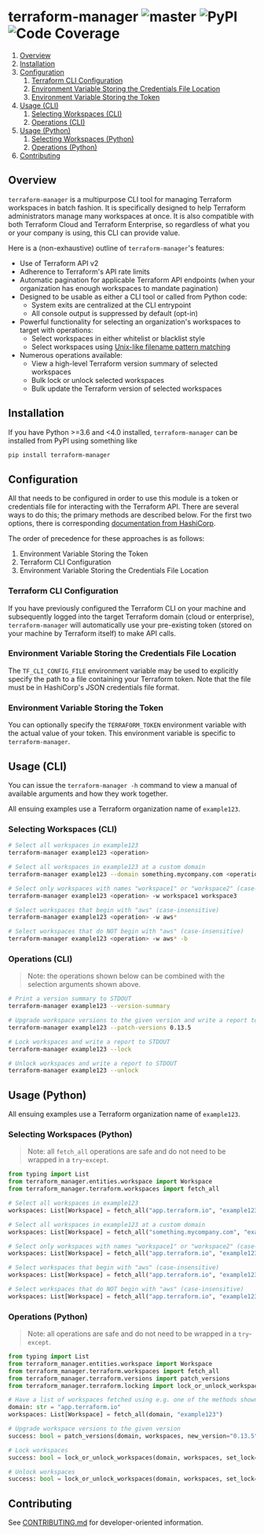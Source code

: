 # terraform-manager ![master](https://github.com/cooperwalbrun/terraform-manager/workflows/master/badge.svg) ![PyPI](https://img.shields.io/pypi/v/terraform-manager) ![Code Coverage](https://img.shields.io/badge/coverage-over%2095%25-blue)

1. [Overview](#overview)
2. [Installation](#installation)
3. [Configuration](#configuration)
    1. [Terraform CLI Configuration](#terraform-cli-configuration)
    2. [Environment Variable Storing the Credentials File Location](#environment-variable-storing-the-credentials-file-location)
    3. [Environment Variable Storing the Token](#environment-variable-storing-the-token)
4. [Usage (CLI)](#usage-cli)
    1. [Selecting Workspaces (CLI)](#selecting-workspaces-cli)
    2. [Operations (CLI)](#operations-cli)
5. [Usage (Python)](#usage-python)
    1. [Selecting Workspaces (Python)](#selecting-workspaces-python)
    2. [Operations (Python)](#operations-python)
6. [Contributing](#contributing)

## Overview

`terraform-manager` is a multipurpose CLI tool for managing Terraform workspaces in batch fashion.
It is specifically designed to help Terraform administrators manage many workspaces at once. It is
also compatible with both Terraform Cloud and Terraform Enterprise, so regardless of what you or
your company is using, this CLI can provide value.

Here is a (non-exhaustive) outline of `terraform-manager`'s features:

* Use of Terraform API v2
* Adherence to Terraform's API rate limits
* Automatic pagination for applicable Terraform API endpoints (when your organization has enough
  workspaces to mandate pagination)
* Designed to be usable as either a CLI tool or called from Python code:
    * System exits are centralized at the CLI entrypoint
    * All console output is suppressed by default (opt-in)
* Powerful functionality for selecting an organization's workspaces to target with operations:
    * Select workspaces in either whitelist or blacklist style
    * Select workspaces using [Unix-like filename pattern matching](https://docs.python.org/3/library/fnmatch.html)
* Numerous operations available:
    * View a high-level Terraform version summary of selected workspaces
    * Bulk lock or unlock selected workspaces
    * Bulk update the Terraform version of selected workspaces

## Installation

If you have Python >=3.6 and <4.0 installed, `terraform-manager` can be installed from PyPI using
something like

```bash
pip install terraform-manager
```

## Configuration

All that needs to be configured in order to use this module is a token or credentials file for
interacting with the Terraform API. There are several ways to do this; the primary methods are
described below. For the first two options, there is corresponding
[documentation from HashiCorp](https://www.terraform.io/docs/commands/cli-config.html).

The order of precedence for these approaches is as follows:
1. Environment Variable Storing the Token
2. Terraform CLI Configuration
3. Environment Variable Storing the Credentials File Location

### Terraform CLI Configuration

If you have previously configured the Terraform CLI on your machine and subsequently logged into the
target Terraform domain (cloud or enterprise), `terraform-manager` will automatically use your
pre-existing token (stored on your machine by Terraform itself) to make API calls.

### Environment Variable Storing the Credentials File Location

The `TF_CLI_CONFIG_FILE` environment variable may be used to explicitly specify the path to a
file containing your Terraform token. Note that the file must be in HashiCorp's JSON credentials
file format.

### Environment Variable Storing the Token

You can optionally specify the `TERRAFORM_TOKEN` environment variable with the actual value of your
token. This environment variable is specific to `terraform-manager`.

## Usage (CLI)

You can issue the `terraform-manager -h` command to view a manual of available arguments and how
they work together.

All ensuing examples use a Terraform organization name of `example123`.

### Selecting Workspaces (CLI)

```bash
# Select all workspaces in example123
terraform-manager example123 <operation>

# Select all workspaces in example123 at a custom domain
terraform-manager example123 --domain something.mycompany.com <operation>

# Select only workspaces with names "workspace1" or "workspace2" (case-insensitive)
terraform-manager example123 <operation> -w workspace1 workspace3

# Select workspaces that begin with "aws" (case-insensitive)
terraform-manager example123 <operation> -w aws*

# Select workspaces that do NOT begin with "aws" (case-insensitive)
terraform-manager example123 <operation> -w aws* -b
```

### Operations (CLI)

>Note: the operations shown below can be combined with the selection arguments shown above.

```bash
# Print a version summary to STDOUT
terraform-manager example123 --version-summary

# Upgrade workspace versions to the given version and write a report to STDOUT
terraform-manager example123 --patch-versions 0.13.5

# Lock workspaces and write a report to STDOUT
terraform-manager example123 --lock

# Unlock workspaces and write a report to STDOUT
terraform-manager example123 --unlock
```

## Usage (Python)

All ensuing examples use a Terraform organization name of `example123`.

### Selecting Workspaces (Python)

>Note: all `fetch_all` operations are safe and do not need to be wrapped in a `try`-`except`.

```python
from typing import List
from terraform_manager.entities.workspace import Workspace
from terraform_manager.terraform.workspaces import fetch_all

# Select all workspaces in example123
workspaces: List[Workspace] = fetch_all("app.terraform.io", "example123")

# Select all workspaces in example123 at a custom domain
workspaces: List[Workspace] = fetch_all("something.mycompany.com", "example123")

# Select only workspaces with names "workspace1" or "workspace2" (case-insensitive)
workspaces: List[Workspace] = fetch_all("app.terraform.io", "example123", workspaces=["workspace1", "workspace2"])

# Select workspaces that begin with "aws" (case-insensitive)
workspaces: List[Workspace] = fetch_all("app.terraform.io", "example123", workspaces=["aws*"])

# Select workspaces that do NOT begin with "aws" (case-insensitive)
workspaces: List[Workspace] = fetch_all("app.terraform.io", "example123", workspaces=["aws*"], blacklist=True)
```

### Operations (Python)

>Note: all operations are safe and do not need to be wrapped in a `try`-`except`.

```python
from typing import List
from terraform_manager.entities.workspace import Workspace
from terraform_manager.terraform.workspaces import fetch_all
from terraform_manager.terraform.versions import patch_versions
from terraform_manager.terraform.locking import lock_or_unlock_workspaces

# Have a list of workspaces fetched using e.g. one of the methods shown above
domain: str = "app.terraform.io"
workspaces: List[Workspace] = fetch_all(domain, "example123")

# Upgrade workspace versions to the given version
success: bool = patch_versions(domain, workspaces, new_version="0.13.5")

# Lock workspaces
success: bool = lock_or_unlock_workspaces(domain, workspaces, set_lock=True)

# Unlock workspaces
success: bool = lock_or_unlock_workspaces(domain, workspaces, set_lock=False)
```

## Contributing

See [CONTRIBUTING.md](CONTRIBUTING.md) for developer-oriented information.
